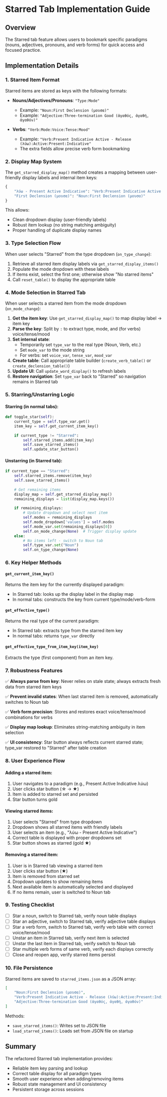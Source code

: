 # Starred Tab Implementation Guide

## Overview
The Starred tab feature allows users to bookmark specific paradigms (nouns, adjectives, pronouns, and verb forms) for quick access and focused practice.

## Implementation Details

### 1. Starred Item Format

Starred items are stored as keys with the following formats:

- **Nouns/Adjectives/Pronouns**: `"Type:Mode"`
  - Example: `"Noun:First Declension (μουσα)"`
  - Example: `"Adjective:Three-termination Good (ἀγαθός, ἀγαθή, ἀγαθόν)"`

- **Verbs**: `"Verb:Mode:Voice:Tense:Mood"`
  - Example: `"Verb:Present Indicative Active - Release (λύω):Active:Present:Indicative"`
  - The extra fields allow precise verb form bookmarking

### 2. Display Map System

The `get_starred_display_map()` method creates a mapping between user-friendly display labels and internal item keys:

```python
{
    "λύω - Present Active Indicative": "Verb:Present Indicative Active - Release (λύω):Active:Present:Indicative",
    "First Declension (μουσα)": "Noun:First Declension (μουσα)"
}
```

This allows:
- Clean dropdown display (user-friendly labels)
- Robust item lookup (no string matching ambiguity)
- Proper handling of duplicate display names

### 3. Type Selection Flow

When user selects "Starred" from the type dropdown (`on_type_change`):

1. Retrieve all starred item display labels via `get_starred_display_items()`
2. Populate the mode dropdown with these labels
3. If items exist, select the first one; otherwise show "No starred items"
4. Call `reset_table()` to display the appropriate table

### 4. Mode Selection in Starred Tab

When user selects a starred item from the mode dropdown (`on_mode_change`):

1. **Get the item key**: Use `get_starred_display_map()` to map display label → item key
2. **Parse the key**: Split by `:` to extract type, mode, and (for verbs) voice/tense/mood
3. **Set internal state**: 
   - Temporarily set `type_var` to the real type (Noun, Verb, etc.)
   - Set `mode_var` to the mode string
   - For verbs: set `voice_var`, `tense_var`, `mood_var`
4. **Create table**: Call appropriate table builder (`create_verb_table()` or `create_declension_table()`)
5. **Update UI**: Call `update_word_display()` to refresh labels
6. **Restore navigation**: Set `type_var` back to "Starred" so navigation remains in Starred tab

### 5. Starring/Unstarring Logic

#### Starring (in normal tabs):
```python
def toggle_star(self):
    current_type = self.type_var.get()
    item_key = self.get_current_item_key()
    
    if current_type != "Starred":
        self.starred_items.add(item_key)
        self.save_starred_items()
        self.update_star_button()
```

#### Unstarring (in Starred tab):
```python
if current_type == "Starred":
    self.starred_items.remove(item_key)
    self.save_starred_items()
    
    # Get remaining items
    display_map = self.get_starred_display_map()
    remaining_displays = list(display_map.keys())
    
    if remaining_displays:
        # Update dropdown and select next item
        self.modes = remaining_displays
        self.mode_dropdown['values'] = self.modes
        self.mode_var.set(remaining_displays[0])
        self.on_mode_change(None)  # Trigger display update
    else:
        # No items left - switch to Noun tab
        self.type_var.set("Noun")
        self.on_type_change(None)
```

### 6. Key Helper Methods

#### `get_current_item_key()`
Returns the item key for the currently displayed paradigm:
- In Starred tab: looks up the display label in the display map
- In normal tabs: constructs the key from current type/mode/verb-form

#### `get_effective_type()`
Returns the real type of the current paradigm:
- In Starred tab: extracts type from the starred item key
- In normal tabs: returns `type_var` directly

#### `get_effective_type_from_item_key(item_key)`
Extracts the type (first component) from an item key.

### 7. Robustness Features

✅ **Always parse from key**: Never relies on stale state; always extracts fresh data from starred item keys

✅ **Prevent invalid states**: When last starred item is removed, automatically switches to Noun tab

✅ **Verb form precision**: Stores and restores exact voice/tense/mood combinations for verbs

✅ **Display map lookup**: Eliminates string-matching ambiguity in item selection

✅ **UI consistency**: Star button always reflects current starred state; type_var restored to "Starred" after table creation

### 8. User Experience Flow

#### Adding a starred item:
1. User navigates to a paradigm (e.g., Present Active Indicative λύω)
2. User clicks star button (☆ → ★)
3. Item is added to starred set and persisted
4. Star button turns gold

#### Viewing starred items:
1. User selects "Starred" from type dropdown
2. Dropdown shows all starred items with friendly labels
3. User selects an item (e.g., "λύω - Present Active Indicative")
4. Correct table is displayed with proper dropdowns set
5. Star button shows as starred (gold ★)

#### Removing a starred item:
1. User is in Starred tab viewing a starred item
2. User clicks star button (★)
3. Item is removed from starred set
4. Dropdown updates to show remaining items
5. Next available item is automatically selected and displayed
6. If no items remain, user is switched to Noun tab

### 9. Testing Checklist

- [ ] Star a noun, switch to Starred tab, verify noun table displays
- [ ] Star an adjective, switch to Starred tab, verify adjective table displays
- [ ] Star a verb form, switch to Starred tab, verify verb table with correct voice/tense/mood
- [ ] Unstar an item in Starred tab, verify next item is selected
- [ ] Unstar the last item in Starred tab, verify switch to Noun tab
- [ ] Star multiple verb forms of same verb, verify each displays correctly
- [ ] Close and reopen app, verify starred items persist

### 10. File Persistence

Starred items are saved to `starred_items.json` as a JSON array:

```json
[
    "Noun:First Declension (μουσα)",
    "Verb:Present Indicative Active - Release (λύω):Active:Present:Indicative",
    "Adjective:Three-termination Good (ἀγαθός, ἀγαθή, ἀγαθόν)"
]
```

Methods:
- `save_starred_items()`: Writes set to JSON file
- `load_starred_items()`: Loads set from JSON file on startup

## Summary

The refactored Starred tab implementation provides:
- Reliable item key parsing and lookup
- Correct table display for all paradigm types
- Smooth user experience when adding/removing items
- Robust state management and UI consistency
- Persistent storage across sessions
